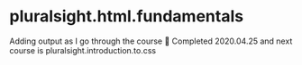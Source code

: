 # pluralsight.html.fundamentals
Adding output as I go through the course 👻
Completed 2020.04.25 and next course is pluralsight.introduction.to.css
